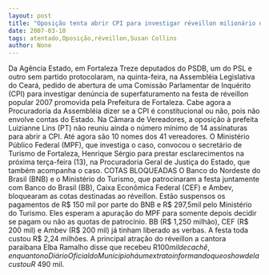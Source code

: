 ```yaml
---
layout: post
title: "Oposição tenta abrir CPI para investigar réveillon milionário da prefeita Luizianne Lins"
date: 2007-03-10
tags: atentado,Oposição,réveillon,Susan Collins
author: None
---
```

Da Agência Estado, em Fortaleza 
Treze deputados do PSDB, um do PSL e outro sem partido protocolaram, na quinta-feira, na Assembléia Legislativa do Ceará, pedido de abertura de uma Comissão Parlamentar de Inquérito (CPI) para investigar denúncia de superfaturamento na festa de réveillon popular 2007 promovida pela Prefeitura de Fortaleza. 
Cabe agora a Procuradoria da Assembléia dizer se a CPI é constitucional ou não, pois não envolve contas do Estado.
Na Câmara de Vereadores, a oposição à prefeita Luizianne Lins (PT) não reuniu ainda o número mínimo de 14 assinaturas para abrir a CPI. Até agora são 10 nomes dos 41 vereadores.
O Ministério Público Federal (MPF), que investiga o caso, convocou o secretário de Turismo de Fortaleza, Henrique Sérgio para prestar esclarecimentos na próxima terça-feira (13), na Procuradoria Geral de Justiça do Estado, que também acompanha o caso. 
COTAS BLOQUEADAS 
O Banco do Nordeste do Brasil (BNB) e o Ministério do Turismo, que patrocinaram a festa juntamente com Banco do Brasil (BB), Caixa Econômica Federal (CEF) e Ambev, bloquearam as cotas destinadas ao réveillon. 
Estão suspensos os pagamentos de R$ 150 mil por parte do BNB e R$ 297,5mil pelo Ministério do Turismo. 
Eles esperam a apuração do MPF para somente depois decidir se pagam ou não as quotas de patrocínio. BB (R$ 1,250 milhão), CEF (R$ 200 mil) e Ambev (R$ 200 mil) já tinham liberado as verbas.
A festa toda custou R$ 2,24 milhões. 
A principal atração do réveillon a cantora paraibana Elba Ramalho disse que recebeu R$100 mil de cachê, enquanto no Diário Oficial do Município há um extrato informando que o show dela custou R$ 490 mil. 